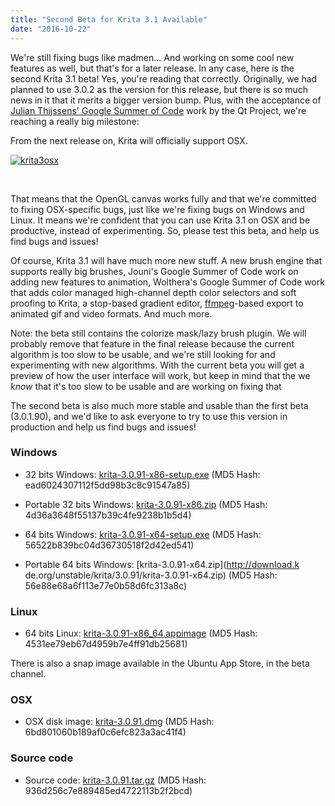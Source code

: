 ```yaml
---
title: "Second Beta for Krita 3.1 Available"
date: "2016-10-22"
---
```


We're still fixing bugs like madmen... And working on some cool new features as well, but that's for a later release. In any case, here is the second Krita 3.1 beta! Yes, you're reading that correctly. Originally, we had planned to use 3.0.2 as the version for this release, but there is so much news in it that it merits a bigger version bump. Plus, with the acceptance of [Julian Thijssens' Google Summer of Code](https://codereview.qt-project.org/#/c/166202) work by the Qt Project, we're reaching a really big milestone:

From the next release on, Krita will officially support OSX.

[![krita3osx](/images/posts/2016/krita3osx-1024x793.jpg)](/images/posts/2016/krita3osx.jpg)

 

That means that the OpenGL canvas works fully and that we're committed to fixing OSX-specific bugs, just like we're fixing bugs on Windows and Linux. It means we're confident that you can use Krita 3.1 on OSX and be productive, instead of experimenting. So, please test this beta, and help us find bugs and issues!

Of course, Krita 3.1 will have much more new stuff. A new brush engine that supports really big brushes, Jouni's Google Summer of Code work on adding new features to animation, Wolthera's Google Summer of Code work that adds color managed high-channel depth color selectors and soft proofing to Krita, a stop-based gradient editor, [ffmpeg](http://ffmpeg.org/)\-based export to animated gif and video formats. And much more.

Note: the beta still contains the colorize mask/lazy brush plugin. We will probably remove that feature in the final release because the current algorithm is too slow to be usable, and we're still looking for and experimenting with new algorithms. With the current beta you will get a preview of how the user interface will work, but keep in mind that the we _know_ that it's too slow to be usable and are working on fixing that

The second beta is also much more stable and usable than the first beta (3.0.1.90), and we'd like to ask everyone to try to use this version in production and help us find bugs and issues!

### Windows

- 32 bits Windows: [krita-3.0.91-x86-setup.exe](http://download.kde.org/unstable/krita/3.0.91/krita-3.0.91-x86-setup.exe) (MD5 Hash: ead6024307112f5dd98b3c8c91547a85)
- Portable 32 bits Windows: [krita-3.0.91-x86.zip](http://download.kde.org/unstable/krita/3.0.91/krita-3.0.91-x86.zip) (MD5 Hash: 4d36a3648f55137b39c4fe9238b1b5d4)

- 64 bits Windows: [krita-3.0.91-x64-setup.exe](http://download.kde.org/unstable/krita/3.0.91/krita-3.0.91-x64-setup.exe) (MD5 Hash: 56522b839bc04d36730518f2d42ed541)

- Portable 64 bits Windows: [krita-3.0.91-x64.zip](http://download.k
    de.org/unstable/krita/3.0.91/krita-3.0.91-x64.zip) (MD5 Hash: 56e88e68a6f113e77e0b58d6fc313a8c)

### Linux

- 64 bits Linux: [krita-3.0.91-x86_64.appimage](http://download.kde.org/unstable/krita/3.0.91/krita-3.0.91-x86_64.appimage) (MD5 Hash: 4531ee79eb67d4959b7e4ff91db25681)

There is also a snap image available in the Ubuntu App Store, in the beta channel.

### OSX

- OSX disk image: [krita-3.0.91.dmg](http://download.kde.org/unstable/krita/3.0.91/krita-3.0.91.dmg) (MD5 Hash: 6bd801060b189af0c6efc823a3ac41f4)

### Source code

- Source code: [krita-3.0.91.tar.gz](http://download.kde.org/unstable/krita/3.0.91/krita-3.0.91.tar.gz) (MD5 Hash: 936d256c7e889485ed4722113b2f2bcd)
